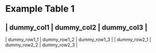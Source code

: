 # Example Table 1

| dummy_col1 | dummy_col2 | dummy_col3 |
-----------------------------------------
| dummy_row1_1 | dummy_row1_2 | dummy_row1_3 |
| dummy_row2_1 | dummy_row2_2 | dummy_row2_3 |